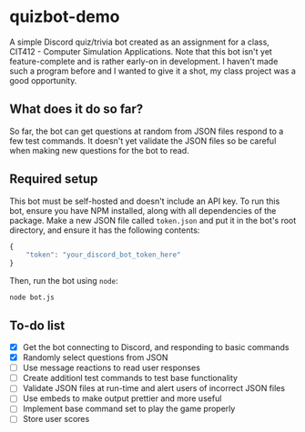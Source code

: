 # quizbot-demo
A simple Discord quiz/trivia bot created as an assignment for a class, CIT412 - Computer Simulation Applications. Note that this bot isn't yet feature-complete and is rather early-on in development. I haven't made such a program before and I wanted to give it a shot, my class project was a good opportunity.

## What does it do so far?
So far, the bot can get questions at random from JSON files respond to a few test commands. It doesn't yet validate the JSON files so be careful when making new questions for the bot to read.

## Required setup
This bot must be self-hosted and doesn't include an API key. To run this bot, ensure you have NPM installed, along with all dependencies of the package. Make a new JSON file called `token.json` and put it in the bot's root directory, and ensure it has the following contents:
```JavaScript
{
    "token": "your_discord_bot_token_here"
}
```

Then, run the bot using `node`:
```
node bot.js
```

## To-do list
- [x] Get the bot connecting to Discord, and responding to basic commands
- [x] Randomly select questions from JSON
- [ ] Use message reactions to read user responses
- [ ] Create additionl test commands to test base functionality
- [ ] Validate JSON files at run-time and alert users of incorrect JSON files
- [ ] Use embeds to make output prettier and more useful
- [ ] Implement base command set to play the game properly
- [ ] Store user scores
